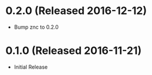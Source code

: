 # 0.2.0 (Released 2016-12-12)

- Bump znc to 0.2.0

# 0.1.0 (Released 2016-11-21)

- Initial Release
